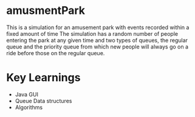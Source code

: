 # amusmentPark
This is a simulation for an amusement park with events recorded within a fixed amount of time
The simulation has a random number of people entering the park at any given time and two types 
of queues, the regular queue and the priority queue from which new people will always go on a
ride before those on the regular queue.

# Key Learnings
<ul>
  <li> Java GUI</li>
  <li> Queue Data structures</li>
  <li> Algorithms</li>
